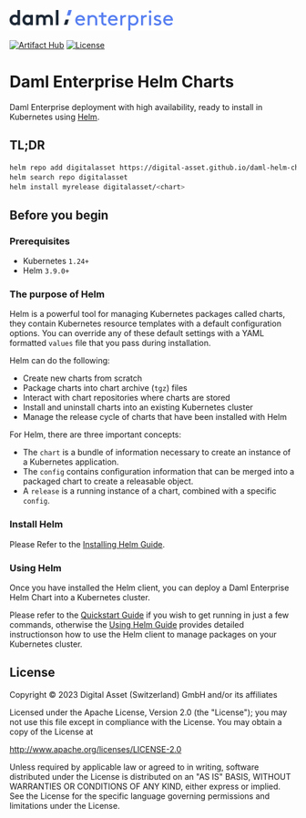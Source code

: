 [![Daml Enterprise logo](./images/daml-enterprise-logo.svg)](https://www.digitalasset.com/products/daml-enterprise)

[![Artifact Hub](https://img.shields.io/endpoint?url=https://artifacthub.io/badge/repository/digital-asset)](https://artifacthub.io/packages/search?repo=digital-asset)
[![License](https://img.shields.io/badge/License-Apache%202.0-blue.svg)](./LICENSE)

# Daml Enterprise Helm Charts

Daml Enterprise deployment with high availability, ready to install in Kubernetes using [Helm](https://github.com/helm/helm).

## TL;DR

```bash
helm repo add digitalasset https://digital-asset.github.io/daml-helm-charts/
helm search repo digitalasset
helm install myrelease digitalasset/<chart>
```

## Before you begin

### Prerequisites

- Kubernetes `1.24+`
- Helm `3.9.0+`

### The purpose of Helm

Helm is a powerful tool for managing Kubernetes packages called charts, they contain Kubernetes resource templates with a
default configuration options. You can override any of these default settings with a YAML formatted
`values` file that you pass during installation.

Helm can do the following:

* Create new charts from scratch
* Package charts into chart archive (`tgz`) files
* Interact with chart repositories where charts are stored
* Install and uninstall charts into an existing Kubernetes cluster
* Manage the release cycle of charts that have been installed with Helm

For Helm, there are three important concepts:

* The `chart` is a bundle of information necessary to create an instance of a Kubernetes application.
* The `config` contains configuration information that can be merged into a packaged chart to create a releasable object.
* A `release` is a running instance of a chart, combined with a specific `config`.

### Install Helm

Please Refer to the [Installing Helm Guide](https://helm.sh/docs/intro/install/).

### Using Helm

Once you have installed the Helm client, you can deploy a Daml Enterprise Helm Chart into a Kubernetes cluster.

Please refer to the [Quickstart Guide](https://helm.sh/docs/intro/quickstart/) if you wish to get running
in just a few commands, otherwise the [Using Helm Guide](https://helm.sh/docs/intro/using_helm/) provides
detailed instructionson how to use the Helm client to manage packages on your Kubernetes cluster.

## License

Copyright &copy; 2023 Digital Asset (Switzerland) GmbH and/or its affiliates

Licensed under the Apache License, Version 2.0 (the "License");
you may not use this file except in compliance with the License.
You may obtain a copy of the License at

http://www.apache.org/licenses/LICENSE-2.0

Unless required by applicable law or agreed to in writing, software
distributed under the License is distributed on an "AS IS" BASIS,
WITHOUT WARRANTIES OR CONDITIONS OF ANY KIND, either express or implied.
See the License for the specific language governing permissions and
limitations under the License.
